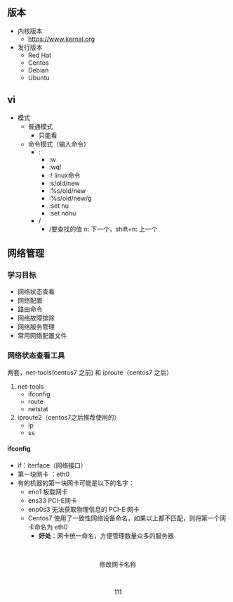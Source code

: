 

## 版本

- 内核版本
  - https://www.kernal.org
- 发行版本
  - Red Hat
  - Centos
  - Debian
  - Ubuntu



## vi



- 模式
  - 普通模式
    - 只能看
  - 命令模式（输入命令）
    - :
      - :w
      - :wq!
      - :! linux命令
      - :s/old/new
      - :%s/old/new
      - :%s/old/new/g
      - :set nu
      - :set nonu
    - /
      - /要查找的值  n: 下一个，shift+n: 上一个

### 

## 网络管理



### 学习目标



- 网络状态查看
- 网络配置
- 路由命令
- 网络故障排除
- 网络服务管理
- 常用网络配置文件





### 网络状态查看工具



两套，net-tools(centos7 之前) 和 iproute（centos7 之后）

1. net-tools
   - ifconfig
   - route
   - netstat
2. iproute2（centos7之后推荐使用的）
   - ip
   - ss

#### 

#### ifconfig

- if：iterface（网络接口）
- 第一块网卡 ：eth0
- 有的机器的第一块网卡可能是以下的名字：
  - eno1 板载网卡
  - ens33 PCI-E网卡
  - enp0s3 无法获取物理信息的 PCI-E 网卡
  - Centos7 使用了一致性网络设备命名，如果以上都不匹配，则将第一个网卡命名为 eth0
    - **好处**：网卡统一命名，方便管理数量众多的服务器





​		<div align="center">修改网卡名称</div>

​		<center>111</center>















